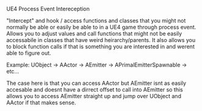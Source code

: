 UE4 Process Event Intereception

"Intercept" and hook / access functions and classes that you might not normally be able or easily be able to in a UE4 game through process event.
Allows you to adjust values and call functions that might not be easily accessabile in classes that have weird heirarchy/parents. It also allows you to block function calls if that is something you are interested in and werent able to figure out.

Example: 
UObject -> AActor -> AEmitter -> APrimalEmitterSpawnable -> etc...

The case here is that you can access AActor but AEmitter isnt as easily accesable and doesnt have a dirrect offset to call into AEmitter so this
allows you to access AEmitter straight up and jump over UObject and AActor if that makes sense.
